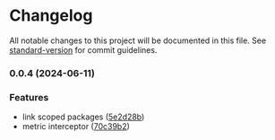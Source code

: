 # Changelog

All notable changes to this project will be documented in this file. See [standard-version](https://github.com/conventional-changelog/standard-version) for commit guidelines.

### 0.0.4 (2024-06-11)


### Features

* link scoped packages ([5e2d28b](https://github.com/AlbertoBasalo/ws-core/commit/5e2d28b1d456f1fa5f5ef4aa97a7625a9738c7f8))
* metric interceptor ([70c39b2](https://github.com/AlbertoBasalo/ws-core/commit/70c39b2f6b2539a64b1da5a70a9edcdd421cd052))
